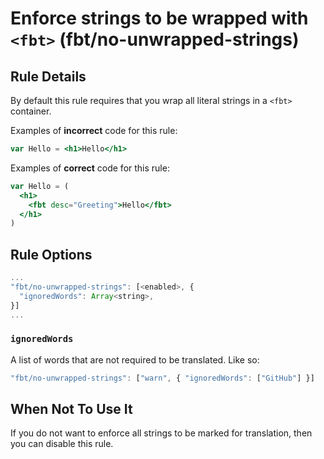 # Enforce strings to be wrapped with `<fbt>` (fbt/no-unwrapped-strings)

## Rule Details

By default this rule requires that you wrap all literal strings in a `<fbt>` container.

Examples of **incorrect** code for this rule:

```jsx
var Hello = <h1>Hello</h1>
```

Examples of **correct** code for this rule:

```jsx
var Hello = (
  <h1>
    <fbt desc="Greeting">Hello</fbt>
  </h1>
)
```

## Rule Options

```js
...
"fbt/no-unwrapped-strings": [<enabled>, {
  "ignoredWords": Array<string>,
}]
...
```

### `ignoredWords`

A list of words that are not required to be translated. Like so:

```jsx
"fbt/no-unwrapped-strings": ["warn", { "ignoredWords": ["GitHub"] }]
```

## When Not To Use It

If you do not want to enforce all strings to be marked for translation, then you can disable this rule.
